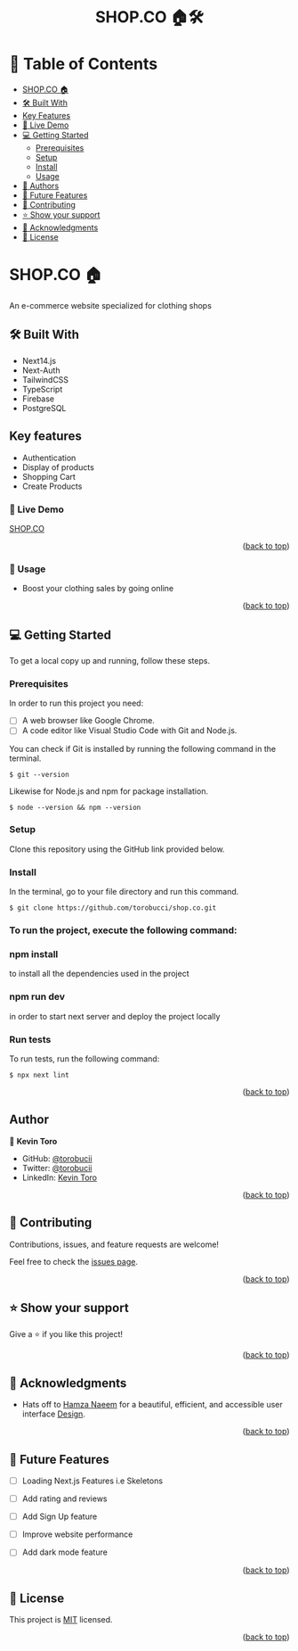 <a name="readme-top"></a>

<div align="center">
  <h1><b>SHOP.CO 🏠️🛠️</b></h1>
</div>

# 📗 Table of Contents

  - [ SHOP.CO 🏠️](#shopco)
  - [🛠 Built With ](#-built-with-)
  - [Key Features ](#key-features)
  - [🚀 Live Demo ](#-live-demo-)
  - [💻 Getting Started ](#-getting-started-)
    - [Prerequisites](#prerequisites)
    - [Setup](#setup)
    - [Install](#install)
    - [Usage](#-usage-)
  - [👥 Authors ](#-authors-)
  - [🔭 Future Features ](#-future-features-)
  - [🤝 Contributing ](#-contributing-)
  - [⭐️ Show your support ](#️-show-your-support-)
  - [🙏 Acknowledgments ](#-acknowledgments-)
  - [📝 License ](#-license-)


# SHOP.CO 🏠️ <a name="shopco"></a>
  
  An e-commerce website specialized for clothing shops

## <a name="-built-with-"> 🛠 Built With</a>
  - Next14.js
  - Next-Auth
  - TailwindCSS
  - TypeScript
  - Firebase
  - PostgreSQL

## <a name="key-features"> Key features</a>
  - Authentication
  - Display of products
  - Shopping Cart
  - Create Products

### 🚀 Live Demo <a name="live-demo"></a>
 
 <a href="https://shop-co-sigma.vercel.app">SHOP.CO</a>

<p align="right">(<a href="#readme-top">back to top</a>)</p>

### 🌟 Usage <a name="-usage-"></a>
 - Boost your clothing sales by going online 
 
<p align="right">(<a href="#readme-top">back to top</a>)</p>

<!-- GETTING STARTED -->

## 💻 Getting Started <a name="getting-started"></a>


To get a local copy up and running, follow these steps.

### Prerequisites

In order to run this project you need:
- [ ] A web browser like Google Chrome.
- [ ] A code editor like Visual Studio Code with Git and Node.js.

You can check if Git is installed by running the following command in the terminal.
```
$ git --version
```

Likewise for Node.js and npm for package installation.
```
$ node --version && npm --version
```
### Setup

Clone this repository using the GitHub link provided below.


### Install

In the terminal, go to your file directory and run this command.

```
$ git clone https://github.com/torobucci/shop.co.git
```



### To run the project, execute the following command:

### npm install

to install all the dependencies used in the project

### npm run dev

in order to start next server and deploy the project locally

### Run tests

To run tests, run the following command:

```
$ npx next lint 
```

<p align="right">(<a href="#readme-top">back to top</a>)</p>

<!-- AUTHORS -->

## <a name="-authors-"> Author</a>


👤 **Kevin Toro**
- GitHub: [@torobucii](https://github.com/torobucci)
- Twitter: [@torobucii](https://twitter.com/@torobucii)
- LinkedIn: [Kevin Toro](https://www.linkedin.com/in/kevin-toroitich/)




<p align="right">(<a href="#readme-top">back to top</a>)</p>


## 🤝 Contributing <a name="contributing"></a>

Contributions, issues, and feature requests are welcome!

Feel free to check the [issues page](../../issues/).

<p align="right">(<a href="#readme-top">back to top</a>)</p>



## ⭐️ Show your support <a name="support"></a>


Give a ⭐️ if you like this project!

<p align="right">(<a href="#readme-top">back to top</a>)</p>

## 🙏 Acknowledgments <a name="acknowledgements"></a>

- Hats off to [Hamza Naeem](https://www.linkedin.com/in/hamzauix/) for a beautiful, efficient, and accessible user interface [Design](https://www.figma.com/design/22r4v1tqT0b1zFJnRn8FLi/E-commerce-Website-Template-(Freebie)-(Community)?node-id=52-4&t=g80jUo1bzzjI98Wk-0).


<p align="right">(<a href="#readme-top">back to top</a>)</p>

## 🔭 Future Features <a name="future-features"></a>

- [ ]  Loading Next.js Features i.e Skeletons
- [ ]  Add rating and reviews
- [ ]  Add Sign Up feature
- [ ]  Improve website performance
- [ ]  Add dark mode feature


<p align="right">(<a href="#readme-top">back to top</a>)</p>

## 📝 License <a name="license"></a>

This project is [MIT](../../MIT) licensed.

<p align="right">(<a href="#readme-top">back to top</a>)</p>

